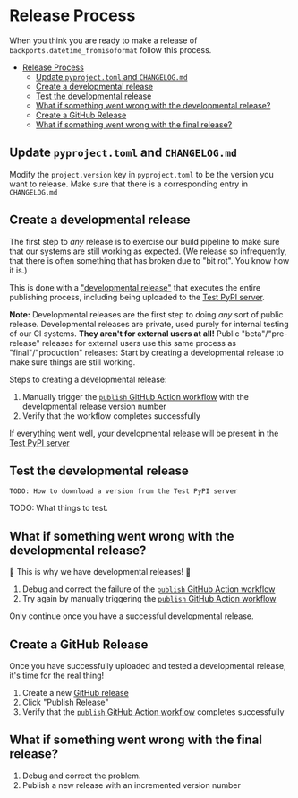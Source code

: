 # Release Process

When you think you are ready to make a release of `backports.datetime_fromisoformat` follow this process.

- [Release Process](#release-process)
  - [Update `pyproject.toml` and `CHANGELOG.md`](#update-pyprojecttoml-and-changelogmd)
  - [Create a developmental release](#create-a-developmental-release)
  - [Test the developmental release](#test-the-developmental-release)
  - [What if something went wrong with the developmental release?](#what-if-something-went-wrong-with-the-developmental-release)
  - [Create a GitHub Release](#create-a-github-release)
  - [What if something went wrong with the final release?](#what-if-something-went-wrong-with-the-final-release)

## Update `pyproject.toml` and `CHANGELOG.md`

Modify the `project.version` key in `pyproject.toml` to be the version you want to release.
Make sure that there is a corresponding entry in `CHANGELOG.md`

## Create a developmental release

The first step to *any* release is to exercise our build pipeline to make sure that our systems are still working as expected.
(We release so infrequently, that there is often something that has broken due to "bit rot". You know how it is.)

This is done with a ["developmental release"](https://peps.python.org/pep-0440) that executes the entire publishing process, including being uploaded to the [Test PyPI server](https://test.pypi.org/).

**Note:** Developmental releases are the first step to doing *any* sort of public release.  Developmental releases are private, used purely for internal testing of our CI systems. **They aren't for external users at all!**
Public "beta"/"pre-release" releases for external users use this same process as "final"/"production" releases: Start by creating a developmental release to make sure things are still working.

Steps to creating a developmental release:

1. Manually trigger the [`publish` GitHub Action workflow](.github/workflows/publish.yml) with the developmental release version number
2. Verify that the workflow completes successfully

If everything went well, your developmental release will be present in the [Test PyPI server](https://test.pypi.org/project/backports-datetime-fromisoformat/#history)

## Test the developmental release

```
TODO: How to download a version from the Test PyPI server
```

TODO: What things to test.

## What if something went wrong with the developmental release?

🎉 This is why we have developmental releases! 🎉

1. Debug and correct the failure of the [`publish` GitHub Action workflow](https://github.com/movermeyer/backports.datetime_fromisoformat/actions/workflows/publish.yml)
2. Try again by manually triggering the [`publish` GitHub Action workflow](https://github.com/movermeyer/backports.datetime_fromisoformat/actions/workflows/publish.yml)

Only continue once you have a successful developmental release.

## Create a GitHub Release

Once you have successfully uploaded and tested a developmental release, it's time for the real thing!

1. Create a new [GitHub release](https://github.com/movermeyer/backports.datetime_fromisoformat/releases/new)
2. Click "Publish Release"
3. Verify that the [`publish` GitHub Action workflow](.github/workflows/publish.yml) completes successfully

## What if something went wrong with the final release?

1. Debug and correct the problem.
2. Publish a new release with an incremented version number
